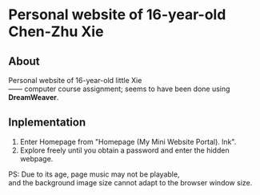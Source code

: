 # Personal website of 16-year-old Chen-Zhu Xie

<!-- ## Description -->
## About
Personal website of 16-year-old little Xie  
—— computer course assignment; seems to have been done using **DreamWeaver**.

## Inplementation
1. Enter Homepage from "Homepage (My Mini Website Portal). lnk".  
2. Explore freely until you obtain a password and enter the hidden webpage.

PS: Due to its age, page music may not be playable,  
    and the background image size cannot adapt to the browser window size.

<!-- ## Software Architecture
Software architecture description

## Installation

1.  xxxx
2.  xxxx
3.  xxxx

## Instructions

1.  xxxx
2.  xxxx
3.  xxxx

## Contribution

1.  Fork the repository
2.  Create Feat_xxx branch
3.  Commit your code
4.  Create Pull Request


## Gitee Feature

1.  You can use Readme\_XXX.md to support different languages, such as Readme\_en.md, Readme\_zh.md
2.  Gitee blog [blog.gitee.com](https://blog.gitee.com)
3.  Explore open source project [https://gitee.com/explore](https://gitee.com/explore)
4.  The most valuable open source project [GVP](https://gitee.com/gvp)
5.  The manual of Gitee [https://gitee.com/help](https://gitee.com/help)
6.  The most popular members  [https://gitee.com/gitee-stars/](https://gitee.com/gitee-stars/) -->
